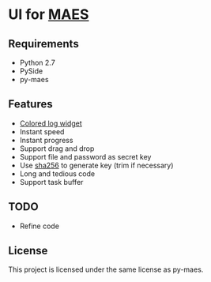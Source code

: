 
UI for [MAES](https://github.com/mad4alcohol/py-maes )
=========================================================

Requirements
------------

* Python 2.7
* PySide
* py-maes


Features
--------

* [Colored log widget](http://syco.mad4a.me/2013/05/13/log-handler-with-qtextbrowser/ )
* Instant speed
* Instant progress
* Support drag and drop
* Support file and password as secret key
* Use [sha256](https://en.wikipedia.org/wiki/SHA-2 ) to generate key (trim if necessary)
* Long and tedious code
* Support task buffer


TODO
----

* Refine code


License
-------

This project is licensed under the same license as py-maes.


